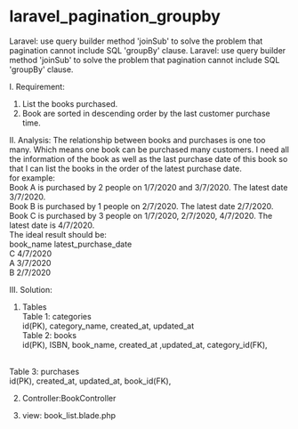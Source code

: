 # laravel_pagination_groupby
Laravel: use query builder method 'joinSub' to solve the problem that pagination cannot include SQL 'groupBy' clause.
Laravel: use query builder method 'joinSub' to solve the problem that pagination cannot include SQL 'groupBy' clause.

I. Requirement:
1. List the books purchased.
2. Book are sorted in descending order by the last customer purchase time.

II. Analysis:
The relationship between books and purchases is one too many. Which means one book can be purchased many customers. I need all the information of the book as well as the last purchase date of this book so that I can list the books in the order of the latest purchase date.
<br>for example:
<br>Book A is purchased by 2 people on 1/7/2020 and 3/7/2020. The latest date 3/7/2020.
<br>Book B is purchased by 1 people on 2/7/2020. The latest date 2/7/2020.
<br>Book C is purchased by 3 people on 1/7/2020, 2/7/2020, 4/7/2020. The latest date is 4/7/2020.
<br>The ideal result should be:
<br>book_name latest_purchase_date
<br>C 4/7/2020
<br>A 3/7/2020
<br>B 2/7/2020

III. Solution:
1. Tables<br>
Table 1: categories<br>
id(PK), category_name, created_at, updated_at<br>
Table 2: books<br>
id(PK), ISBN, book_name, created_at ,updated_at, category_id(FK), 
<br>
Table 3: purchases<br>
id(PK), created_at, updated_at, book_id(FK), 

2. Controller:BookController 

3. view: book_list.blade.php
